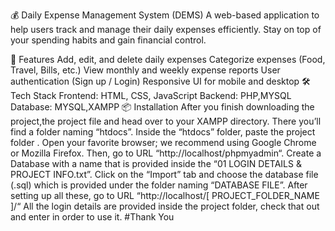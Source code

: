 💰 Daily Expense Management System (DEMS)
A web-based application to help users track and manage their daily expenses efficiently. Stay on top of your spending habits and gain financial control.

🚀 Features
Add, edit, and delete daily expenses
Categorize expenses (Food, Travel, Bills, etc.)
View monthly and weekly expense reports
User authentication (Sign up / Login)
Responsive UI for mobile and desktop
🛠️ Tech Stack
Frontend: HTML, CSS, JavaScript
Backend: PHP,MYSQL
Database: MYSQL,XAMPP
📦 Installation
After you finish downloading the project,the project file and head over to your XAMPP directory. There you’ll find a folder naming “htdocs”. Inside the “htdocs” folder, paste the project folder . Open your favorite browser; we recommend using Google Chrome or Mozilla Firefox. Then, go to URL “http://localhost/phpmyadmin“. Create a Database with a name that is provided inside the “01 LOGIN DETAILS & PROJECT INFO.txt”. Click on the “Import” tab and choose the database file (.sql) which is provided under the folder naming “DATABASE FILE”. After setting up all these, go to URL “http://localhost/[ PROJECT_FOLDER_NAME ]/“ All the login details are provided inside the project folder, check that out and enter in order to use it. #Thank You

